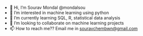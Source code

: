 - 👋 Hi, I’m  Sourav Mondal @mondalsou
- 👀 I’m interested in machine learning using python
- 🌱 I’m currently learning SQL, R, statistical data analysis
- 💞️ I’m looking to collaborate on machine learning projects
- 📫 How to reach me?? Email me in souravchembwn@gmail.com

<!---
mondalsou/mondalsou is a ✨ special ✨ repository because its `README.md` (this file) appears on your GitHub profile.
You can click the Preview link to take a look at your changes.
--->
